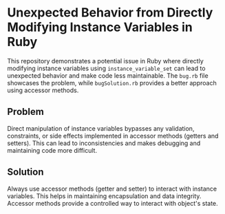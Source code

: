 # Unexpected Behavior from Directly Modifying Instance Variables in Ruby

This repository demonstrates a potential issue in Ruby where directly modifying instance variables using `instance_variable_set` can lead to unexpected behavior and make code less maintainable.  The `bug.rb` file showcases the problem, while `bugSolution.rb` provides a better approach using accessor methods.

## Problem

Direct manipulation of instance variables bypasses any validation, constraints, or side effects implemented in accessor methods (getters and setters). This can lead to inconsistencies and makes debugging and maintaining code more difficult. 

## Solution

Always use accessor methods (getter and setter) to interact with instance variables. This helps in maintaining encapsulation and data integrity. Accessor methods provide a controlled way to interact with object's state.